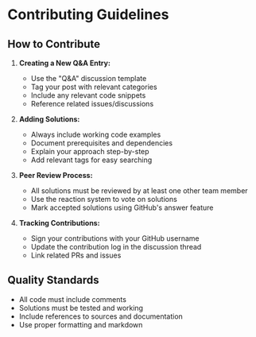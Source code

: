 # Contributing Guidelines

## How to Contribute
1. **Creating a New Q&A Entry:**
   - Use the "Q&A" discussion template
   - Tag your post with relevant categories
   - Include any relevant code snippets
   - Reference related issues/discussions

2. **Adding Solutions:**
   - Always include working code examples
   - Document prerequisites and dependencies
   - Explain your approach step-by-step
   - Add relevant tags for easy searching

3. **Peer Review Process:**
   - All solutions must be reviewed by at least one other team member
   - Use the reaction system to vote on solutions
   - Mark accepted solutions using GitHub's answer feature

4. **Tracking Contributions:**
   - Sign your contributions with your GitHub username
   - Update the contribution log in the discussion thread
   - Link related PRs and issues

## Quality Standards
- All code must include comments
- Solutions must be tested and working
- Include references to sources and documentation
- Use proper formatting and markdown